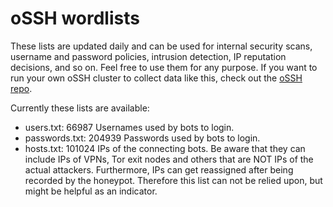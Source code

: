 # oSSH wordlists
These lists are updated daily and can be used for internal security scans, username and password policies, intrusion detection, IP reputation decisions, and so on. Feel free to use them for any purpose. If you want to run your own oSSH cluster to collect data like this, check out the [oSSH repo](https://github.com/toxyl/ossh).  

Currently these lists are available:  
- users.txt: 66987                                                                                                                                                                                                                            Usernames used by bots to login. 
- passwords.txt: 204939                                                                                                                                                                                                                            Passwords used by bots to login. 
- hosts.txt: 101024                                                                                                                                                                                                                            IPs of the connecting bots. Be aware that they can include IPs of VPNs, Tor exit nodes and others that are NOT IPs of the actual attackers. Furthermore, IPs can get reassigned after being recorded by the honeypot. Therefore this list can not be relied upon, but might be helpful as an indicator.
